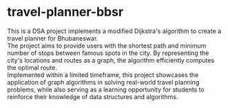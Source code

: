 # travel-planner-bbsr

This is a DSA project implements a modified Dijkstra's algorithm to create a travel planner for Bhubaneswar. 
<br> The project aims to provide users with the shortest path and minimum number of stops between famous spots in the city. By representing the city's locations and routes as a graph, the algorithm efficiently computes the optimal route. <br>
Implemented within a limited timeframe, this project showcases the application of graph algorithms in solving real-world travel planning problems, while also serving as a learning opportunity for students to reinforce their knowledge of data structures and algorithms.<br>
